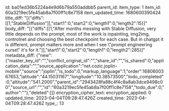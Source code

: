 id: ba01ed36b5224a4e9d6b79a550addbb5
parent_id: 
item_type: 1
item_id: 60a3219ec5fe45ab8a7f00ff1c8e7158
item_updated_time: 1680600390424
title_diff: "[{\"diffs\":[[1,\"StableDiffusion\"]],\"start1\":0,\"start2\":0,\"length1\":0,\"length2\":15}]"
body_diff: "[{\"diffs\":[[1,\"After months messing with Stable Diffusion, very little depends on the prompt, most of the work is inpainting, img2img, controlnet and choosing the best checkpoint for each case. But in chatgpt it is different, prompt matters more and when I see \\\"prompt engineering curse\\\" it's for it.\"]],\"start1\":0,\"start2\":0,\"length1\":0,\"length2\":285}]"
metadata_diff: {"new":{"master_key_id":"","conflict_original_id":"","share_id":"","is_shared":0,"application_data":"","source_application":"net.cozic.joplin-mobile","source":"joplin","is_todo":0,"markup_language":1,"order":1680600367653,"latitude":"44.15031167","longitude":"10.38573500","todo_completed":0,"altitude":"541.2000","parent_id":"2943428fa88c4f4c8a8ab3dce9498c00","source_url":"","id":"60a3219ec5fe45ab8a7f00ff1c8e7158","todo_due":0,"author":""},"deleted":[]}
encryption_cipher_text: 
encryption_applied: 0
updated_time: 2023-04-04T09:28:47.426Z
created_time: 2023-04-04T09:28:47.426Z
type_: 13
